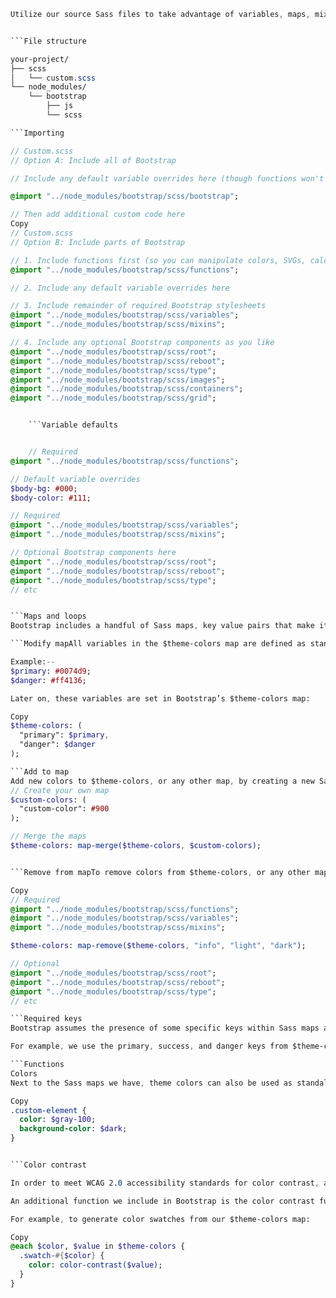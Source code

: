 ```Sass
Utilize our source Sass files to take advantage of variables, maps, mixins, and functions to help you build faster and customize your project.


```File structure

your-project/
├── scss
│   └── custom.scss
└── node_modules/
    └── bootstrap
        ├── js
        └── scss

```Importing

// Custom.scss
// Option A: Include all of Bootstrap

// Include any default variable overrides here (though functions won't be available)

@import "../node_modules/bootstrap/scss/bootstrap";

// Then add additional custom code here
Copy
// Custom.scss
// Option B: Include parts of Bootstrap

// 1. Include functions first (so you can manipulate colors, SVGs, calc, etc)
@import "../node_modules/bootstrap/scss/functions";

// 2. Include any default variable overrides here

// 3. Include remainder of required Bootstrap stylesheets
@import "../node_modules/bootstrap/scss/variables";
@import "../node_modules/bootstrap/scss/mixins";

// 4. Include any optional Bootstrap components as you like
@import "../node_modules/bootstrap/scss/root";
@import "../node_modules/bootstrap/scss/reboot";
@import "../node_modules/bootstrap/scss/type";
@import "../node_modules/bootstrap/scss/images";
@import "../node_modules/bootstrap/scss/containers";
@import "../node_modules/bootstrap/scss/grid";


    ```Variable defaults


    // Required
@import "../node_modules/bootstrap/scss/functions";

// Default variable overrides
$body-bg: #000;
$body-color: #111;

// Required
@import "../node_modules/bootstrap/scss/variables";
@import "../node_modules/bootstrap/scss/mixins";

// Optional Bootstrap components here
@import "../node_modules/bootstrap/scss/root";
@import "../node_modules/bootstrap/scss/reboot";
@import "../node_modules/bootstrap/scss/type";
// etc


```Maps and loops
Bootstrap includes a handful of Sass maps, key value pairs that make it easier to generate families of related CSS. We use Sass maps for our colors, grid breakpoints, and more. Just like Sass variables, all Sass maps include the !default flag and can be overridden and extended.

```Modify mapAll variables in the $theme-colors map are defined as standalone variables. To modify an existing color in our $theme-colors map, add the following to your custom Sass file:

Example:--
$primary: #0074d9;
$danger: #ff4136;

Later on, these variables are set in Bootstrap’s $theme-colors map:

Copy
$theme-colors: (
  "primary": $primary,
  "danger": $danger
);

```Add to map
Add new colors to $theme-colors, or any other map, by creating a new Sass map with your custom values and merging it with the original map. In this case, we’ll create a new $custom-colors map and merge it with $theme-colors.
// Create your own map
$custom-colors: (
  "custom-color": #900
);

// Merge the maps
$theme-colors: map-merge($theme-colors, $custom-colors);


```Remove from mapTo remove colors from $theme-colors, or any other map, use map-remove. Be aware you must insert it between our requirements and options:

Copy
// Required
@import "../node_modules/bootstrap/scss/functions";
@import "../node_modules/bootstrap/scss/variables";
@import "../node_modules/bootstrap/scss/mixins";

$theme-colors: map-remove($theme-colors, "info", "light", "dark");

// Optional
@import "../node_modules/bootstrap/scss/root";
@import "../node_modules/bootstrap/scss/reboot";
@import "../node_modules/bootstrap/scss/type";
// etc

```Required keys
Bootstrap assumes the presence of some specific keys within Sass maps as we used and extend these ourselves. As you customize the included maps, you may encounter errors where a specific Sass map’s key is being used.

For example, we use the primary, success, and danger keys from $theme-colors for links, buttons, and form states. Replacing the values of these keys should present no issues, but removing them may cause Sass compilation issues. In these instances, you’ll need to modify the Sass code that makes use of those values.

```Functions
Colors
Next to the Sass maps we have, theme colors can also be used as standalone variables, like $primary.

Copy
.custom-element {
  color: $gray-100;
  background-color: $dark;
}


```Color contrast

In order to meet WCAG 2.0 accessibility standards for color contrast, authors must provide a contrast ratio of at least 4.5:1, with very few exceptions.

An additional function we include in Bootstrap is the color contrast function, color-contrast. It utilizes the WCAG 2.0 algorithm for calculating contrast thresholds based on relative luminance in a sRGB colorspace to automatically return a light (#fff), dark (#212529) or black (#000) contrast color based on the specified base color. This function is especially useful for mixins or loops where you’re generating multiple classes.

For example, to generate color swatches from our $theme-colors map:

Copy
@each $color, $value in $theme-colors {
  .swatch-#{$color} {
    color: color-contrast($value);
  }
}